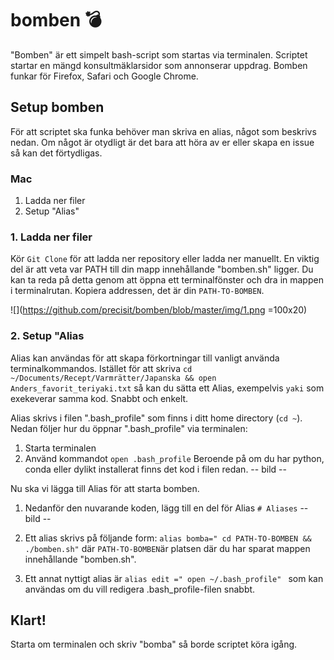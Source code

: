# bomben     💣   
"Bomben" är ett simpelt bash-script som startas via terminalen. Scriptet startar en mängd konsultmäklarsidor som annonserar uppdrag. Bomben funkar för Firefox, Safari och Google Chrome.

## Setup bomben
För att scriptet ska funka behöver man skriva en alias, något som beskrivs nedan. Om något är otydligt är det bara att höra av er eller skapa en issue så kan det förtydligas.  
### Mac

1. Ladda ner filer
2. Setup "Alias"

### 1. Ladda ner filer
Kör `Git Clone` för att ladda ner repository eller ladda ner manuellt. En viktig del är att veta var PATH till din mapp innehållande "bomben.sh" ligger. Du kan ta reda på detta genom att öppna ett terminalfönster och dra in mappen i terminalrutan. Kopiera addressen, det är din `PATH-TO-BOMBEN`. 

![](https://github.com/precisit/bomben/blob/master/img/1.png =100x20)


### 2. Setup "Alias
Alias kan användas för att skapa förkortningar till vanligt använda terminalkommandos. Istället för att skriva
`cd ~/Documents/Recept/Varmrätter/Japanska && open Anders_favorit_teriyaki.txt` så kan du sätta ett Alias, exempelvis `yaki` som exekeverar samma kod. Snabbt och enkelt.

Alias skrivs i filen ".bash_profile" som finns i ditt home directory (`cd ~`). Nedan följer hur du öppnar ".bash_profile" via terminalen:

1. Starta terminalen
2. Använd kommandot `open .bash_profile`
Beroende på om du har python, conda eller dylikt installerat finns det kod i filen redan. 
-- bild --

Nu ska vi lägga till Alias för att starta bomben. 

1. Nedanför den nuvarande koden, lägg till en del för Alias `# Aliases`
-- bild --
2. Ett alias skrivs på följande form:
`alias bomba=" cd PATH-TO-BOMBEN && ./bomben.sh"`
där `PATH-TO-BOMBEN`är platsen där du har sparat mappen innehållande "bomben.sh".

3. Ett annat nyttigt alias är
`alias edit =" open ~/.bash_profile" ` 
som kan användas om du vill redigera .bash_profile-filen snabbt.


## Klart!
Starta om terminalen och skriv "bomba" så borde scriptet köra igång. 